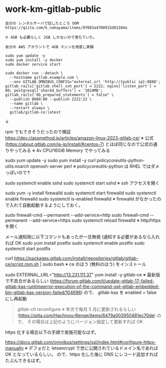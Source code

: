 # work-km-gitlab-public

```
自分の レンタルサーバで試したところ OOM 
https://qiita.com/k_nakayama/items/9f083a4700915d02104a

※ 4GB も必要らしく 2GB しかないので落ちていた。

自分の AWS アカウントで 4GB マシンを用意し実験

sudo yum update -y
sudo yum install -y docker
sudo docker service start

sudo docker run --detach \
  --hostname gitlab.example.com \
  --env GITLAB_OMNIBUS_CONFIG="external_url 'http://{public ip}:8888'; gitlab_rails['gitlab_shell_ssh_port'] = 2222; nginx['listen_port'] = 80; postgresql['shared_buffers'] = '1024MB'; gitlab_rails['db_prepared_statements'] = false" \
  --publish 8888:80 --publish 2222:22 \
  --name gitlab \
  --restart always \
  gitlab/gitlab-ce:latest
```

↓

rpm でもできそうだったので検証
https://dev.classmethod.jp/articles/amazon-linux-2023-gitlab-ce/
※ 公式 (https://about.gitlab.com/ja-jp/install/#centos-7) とほぼ同じなので公式の通りやってみる
※ 4v CPU/16GiB Memory でやってみる

sudo yum update -y
sudo yum install -y curl policycoreutils-python-utils.noarch openssh-server perl
※ policycoreutils-python は RHEL ではダメっぽいので↑

sudo systemctl enable sshd
sudo systemctl start sshd
※ ssh アクセスを開く

sudo yum -y install firewalld
sudo systemctl start firewalld
sudo systemctl enable firewalld
sudo systemctl is-enabled firewalld
※ firewalld がなかったので入れて自動起動するようにしておく。

sudo firewall-cmd --permanent --add-service=http
sudo firewall-cmd --permanent --add-service=https
sudo systemctl reload firewalld
※ http/https を開く

メール通知用に以下コマンドもあったが一旦無視 (通知する必要があるなら入れれば OK
sudo yum install postfix
sudo systemctl enable postfix
sudo systemctl start postfix

curl https://packages.gitlab.com/install/repositories/gitlab/gitlab-ce/script.rpm.sh | sudo bash
※ ce のほう (無料のほう) をインストール

sudo EXTERNAL_URL="http://13.231.111.37" yum install -y gitlab-ce
※ 最新版で不具合があるらしい (https://forum.gitlab.com/t/update-gitlab-17-failed-gitlab-kas-runtimeerror-execution-of-the-command-opt-gitlab-embedded-bin-gitlab-kas-version-failed/104696) ので、
   gitlab-kas を enabled = false にし再起動
   > gitlab-ctl reconfigure
※ 年次で毎月 5 月に更新されるらしい (https://qiita.com/Hachiyou-Renge/items/6479a003950481ec70de) ので、
   その場合は上記のようにバージョン指定して更新すれば OK

https 化する場合以下の手順で実施可能なはず。

https://docs.gitlab.com/omnibus/settings/ssl/index.html#configure-https-manually
※ デフォだと letsencrypt で世に公開されているドメイン名であれば OK となっているらしい。
   ので、https 化した後に DNS にレコード追加すればたぶんできるはず。

